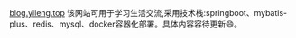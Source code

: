 [blog.yileng.top](blog.yileng.top) 该网站可用于学习生活交流,采用技术栈:springboot、mybatis-plus、redis、mysql、docker容器化部署。具体内容容待更新😄。

